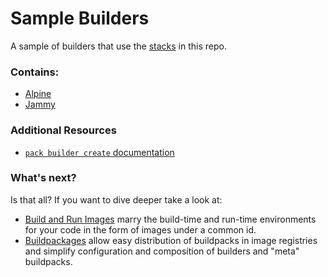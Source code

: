# Sample Builders

A sample of builders that use the [stacks](../stacks/) in this repo.

### Contains:
- [Alpine](alpine/)
- [Jammy](jammy/)

### Additional Resources

* [`pack builder create` documentation](https://buildpacks.io/docs/using-pack/working-with-builders/)

### What's next?

Is that all? If you want to dive deeper take a look at:
- [Build and Run Images](../images) marry the build-time and run-time environments for your code in the form of images under a common id.
- [Buildpackages](../packages) allow easy distribution of buildpacks in image registries and simplify configuration and composition of builders and "meta" buildpacks.
